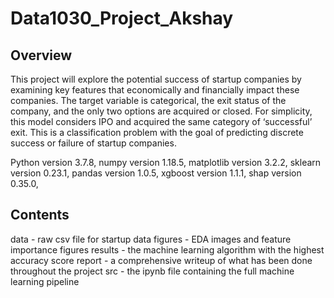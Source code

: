 # Data1030_Project_Akshay 

## Overview

This project will explore the potential success of startup companies by examining key features that economically and financially impact these companies. The target variable is categorical, the exit status of the company, and the only two options are acquired or closed. For simplicity, this model considers IPO and acquired the same category of ‘successful’ exit. This is a classification problem with the goal of predicting discrete success or failure of startup companies. 

Python version 3.7.8,
numpy version 1.18.5,
matplotlib version 3.2.2,
sklearn version 0.23.1,
pandas version 1.0.5,
xgboost version 1.1.1,
shap version 0.35.0,

## Contents
data - raw csv file for startup data
figures - EDA images and feature importance figures
results - the machine learning algorithm with the highest accuracy score
report - a comprehensive writeup of what has been done throughout the project
src - the ipynb file containing the full machine learning pipeline
